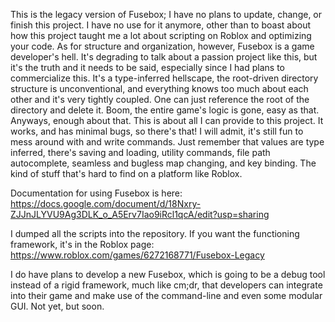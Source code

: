 This is the legacy version of Fusebox; I have no plans to update, change, or finish this project.
I have no use for it anymore, other than to boast about how this project taught me a lot about scripting on Roblox and optimizing your code. As for structure and organization, however, Fusebox is a game developer's hell. It's
degrading to talk about a passion project like this, but it's the truth and it needs to be said, especially since I had plans to commercialize this. It's a type-inferred hellscape, the root-driven directory structure is unconventional, and everything knows too
much about each other and it's very tightly coupled. One can just reference the root of the directory and delete it. Boom, the entire game's logic is gone, easy as that. Anyways, enough about that. This is about all I can provide to this project. It works, and
has minimal bugs, so there's that! I will admit, it's still fun to mess around with and write commands. Just remember that values are type inferred, there's saving and loading, utility commands, file path autocomplete, seamless and bugless map changing,
and key binding. The kind of stuff that's hard to find on a platform like Roblox.

Documentation for using Fusebox is here: https://docs.google.com/document/d/18Nxry-ZJJnJLYVU9Ag3DLK_o_A5Erv7Iao9iRcl1qcA/edit?usp=sharing

I dumped all the scripts into the repository. If you want the functioning framework, it's in the Roblox page: https://www.roblox.com/games/6272168771/Fusebox-Legacy

I do have plans to develop a new Fusebox, which is going to be a debug tool instead of a rigid framework, much like cm;dr, that developers can integrate into their game and make use of the command-line and even some modular GUI. Not yet, but soon.
